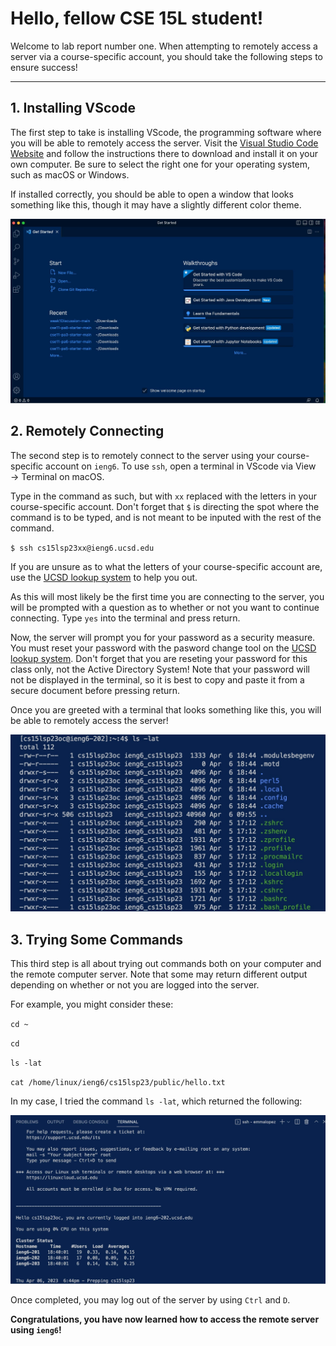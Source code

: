 # Hello, fellow CSE 15L student!
Welcome to lab report number one. When attempting to remotely access a server via a course-specific account, 
you should take the following steps to ensure success!

---

## 1. Installing VScode

The first step to take is installing VScode, the programming software where you will be able to remotely access the server. 
Visit the [Visual Studio Code Website](https://code.visualstudio.com) and follow the instructions there to download and install it on your own
computer. Be sure to select the right one for your operating system, such as macOS or Windows.

If installed correctly, you should be able to open a window that looks something like this, though it may have a slightly different color theme.

![Image](step1.jpg)


## 2. Remotely Connecting

The second step is to remotely connect to the server using your course-specific account on `ieng6`. 
To use `ssh`, open a terminal in VScode via View → Terminal on macOS.

Type in the command as such, but with `xx` replaced with the letters in your course-specific account. Don't forget that `$` is directing the spot where
the command is to be typed, and is not meant to be inputed with the rest of the command.

`$ ssh cs15lsp23xx@ieng6.ucsd.edu`

If you are unsure as to what the letters of your course-specific account are, use the [UCSD lookup system](https://sdacs.ucsd.edu/~icc/index.php)
to help you out.

As this will most likely be the first time you are connecting to the server, you will be prompted with a question as to whether or not you want to 
continue connecting. Type `yes` into the terminal and press return.

Now, the server will prompt you for your password as a security measure. You must reset your password with the pasword change tool on the 
[UCSD lookup system](https://sdacs.ucsd.edu/~icc/index.php). Don't forget that you are reseting your password for this class only, not the 
Active Directory System! Note that your password will not be displayed in the terminal, so it is best to copy and paste it from a secure document before 
pressing return.

Once you are greeted with a terminal that looks something like this, you will be able to remotely access the server!

![Image](step2.jpg)


## 3. Trying Some Commands

This third step is all about trying out commands both on your computer and the remote computer server. Note that some may return different output
depending on whether or not you are logged into the server.

For example, you might consider these:

`cd ~`

`cd`

`ls -lat`

`cat /home/linux/ieng6/cs15lsp23/public/hello.txt`

In my case, I tried the command `ls -lat`, which returned the following:

![Image](step3.jpg)

Once completed, you may log out of the server by using `Ctrl` and `D`.

**Congratulations, you have now learned how to access the remote server using `ieng6`!**
